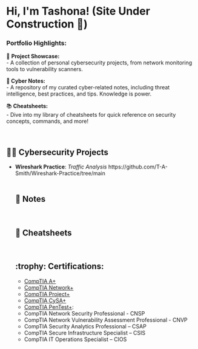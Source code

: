 <h1>Hi, I'm Tashona! (Site Under Construction 🔧)

<h3>Portfolio Highlights:</h3>

📁 <b>Project Showcase:</b> 
<br>   - A collection of personal cybersecurity projects, from network monitoring tools to vulnerability scanners.
    
📔<b> Cyber Notes:</b> 
<br>  - A repository of my curated cyber-related notes, including threat intelligence, best practices, and tips. Knowledge is power.
  
📚<b> Cheatsheets:</b> 
<br>  - Dive into my library of cheatsheets for quick reference on security concepts, commands, and more!

<br> 

  
<h2> 👩‍💻 Cybersecurity Projects</h2>
 <ul class="a">
  <li><b>Wireshark Practice</b>: <i>Traffic Analysis</i>  https://github.com/T-A-Smith/Wireshark-Practice/tree/main <br> 


<br> 

<h2> 📓 Notes </h2>
 

<br> 

<h2>💎 Cheatsheets</h2>

<br> 
  
 <h2><b> :trophy: Certifications:</b></h2>

*  [CompTIA A+](https://www.credly.com/badges/6422f362-3afc-4e85-bb25-0f773b4d8489/public_url)
*  [CompTIA Network+](https://www.credly.com/badges/8f154112-ba78-490a-92c8-fb207843339c/public_url)
*  [CompTIA Project+](https://www.credly.com/badges/3a8b3046-1c62-4b72-a1f1-e15d2edcc25b/public_url)
*  [CompTIA CySA+](https://www.credly.com/badges/bf30dac7-1fae-4a68-a901-025752613304/public_url)
* [CompTIA PenTest+](https://www.credly.com/badges/8273c569-e869-432f-a299-4557dd29883e/public_url): 
* CompTIA Network Security Professional - CNSP
* CompTIA Network Vulnerability Assessment Professional - CNVP
* CompTIA Security Analytics Professional – CSAP
* CompTIA Secure Infrastructure Specialist – CSIS
* CompTIA IT Operations Specialist – CIOS



</ul> 




